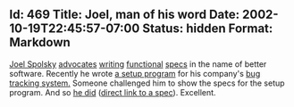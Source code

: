 Id: 469
Title: Joel, man of his word
Date: 2002-10-19T22:45:57-07:00
Status: hidden
Format: Markdown
--------------
[Joel Spolsky][1] [advocates][2] [writing][3] [functional][4] [specs][5] in the name of better software. Recently he wrote [a setup program][6] for his company's [bug tracking system.][7] Someone challenged him to show the specs for the setup program. And so [he did][8] ([direct link to a spec][1]). Excellent.

   [1]: https://www.joelonsoftware.com/whattimeisit/

   [2]: http://www.joelonsoftware.com/articles/fog0000000036.html

   [3]: http://www.joelonsoftware.com/articles/fog0000000035.html

   [4]: http://www.joelonsoftware.com/articles/fog0000000034.html

   [5]: http://www.joelonsoftware.com/articles/fog0000000033.html

   [6]: http://www.joelonsoftware.com/news/20021002.html

   [7]: http://www.fogcreek.com/FogBUGZ/

   [8]: http://discuss.fogcreek.com/joelonsoftware/default.asp?cmd=show&ixPost=16917&ixReplies=9


